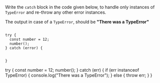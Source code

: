 Write the `catch` block
in the code given below,
to handle only instances of `TypeError`
and
re-throw any other error instances.

The output in case of a `TypeError`,
should be **"There was a TypeError"**

<codeblock type="exercise" language="javascript" testMode="fixedInput">
<code>
try {
  const number = 12;
  number();
} catch (error) {

}
</code>

<solution>
try {
  const number = 12;
  number();
} catch (err) {
  if (err instanceof TypeError) {
    console.log("There was a TypeError");
  } else {
    throw err;
  }
}
</solution>
</codeblock>